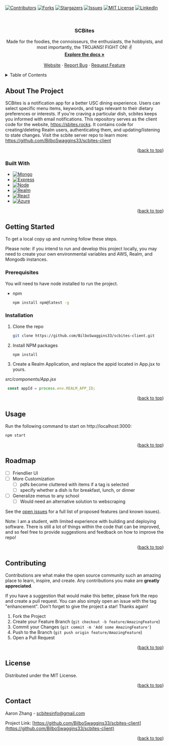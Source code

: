 <a name="readme-top"></a>


<!-- PROJECT SHIELDS -->
<!--
*** https://www.markdownguide.org/basic-syntax/#reference-style-links
-->
[![Contributors][contributors-shield]][contributors-url]
[![Forks][forks-shield]][forks-url]
[![Stargazers][stars-shield]][stars-url]
[![Issues][issues-shield]][issues-url]
[![MIT License][license-shield]][license-url]
[![LinkedIn][linkedin-shield]][linkedin-url]



<!-- PROJECT LOGO -->
<br />
<div align="center">

<h3 align="center">SCBites</h3>

  <p align="center">
    Made for the foodies, the connoisseurs, the enthusiasts, the hobbyists, and most importantly, the TROJANS! FIGHT ON! ✌️
    <br />
    <a href="https://github.com/BilboSwaggins33/scbites-client"><strong>Explore the docs »</strong></a>
    <br />
    <br />
    <a href="https://scbites.rocks">Website</a>
    ·
    <a href="https://github.com/BilboSwaggins33/scbites-client/issues">Report Bug</a>
    ·
    <a href="https://github.com/BilboSwaggins33/scbites-client/issues">Request Feature</a>
  </p>
</div>



<!-- TABLE OF CONTENTS -->
<details>
  <summary>Table of Contents</summary>
  <ol>
    <li>
      <a href="#about-the-project">About The Project</a>
      <ul>
        <li><a href="#built-with">Built With</a></li>
      </ul>
    </li>
    <li>
      <a href="#getting-started">Getting Started</a>
      <ul>
        <li><a href="#prerequisites">Prerequisites</a></li>
        <li><a href="#installation">Installation</a></li>
      </ul>
    </li>
    <li><a href="#usage">Usage</a></li>
    <li><a href="#roadmap">Roadmap</a></li>
    <li><a href="#contributing">Contributing</a></li>
    <li><a href="#license">License</a></li>
    <li><a href="#contact">Contact</a></li>
  </ol>
</details>



<!-- ABOUT THE PROJECT -->
## About The Project

SCBites is a notification app for a better USC dining experience. Users can select specific menu items, keywords, 
and tags relevant to their dietary preferences or interests. If you're craving a particular dish, 
scbites keeps you informed with email notifications.
This repository serves as the client code for the website, https://sbites.rocks. 
It contains code for creating/deleting Realm users, authenticating them, and updating/listening to state changes. 
Visit the scbite server repo to learn more: https://github.com/BilboSwaggins33/scbites-client



<p align="right">(<a href="#readme-top">back to top</a>)</p>



### Built With

* [![Mongo][Mongo.db]][Mongo-url]
* [![Express][Express.js]][Express-url]
* [![Node][Node.js]][Node-url]
* [![Realm][Realm.db]][Realm-url]
* [![React][React.js]][React-url]
* [![Azure][Azure.service]][Azure-url]




<p align="right">(<a href="#readme-top">back to top</a>)</p>



<!-- GETTING STARTED -->
## Getting Started

To get a local copy up and running follow these steps.

Please note: if you intend to run and develop this project locally,
you may need to create your own environmental variables and AWS, Realm, and Mongodb instances.

### Prerequisites

You will need to have node installed to run the project.
* npm
  ```sh
  npm install npm@latest -g
  ```

### Installation

1. Clone the repo
   ```sh
   git clone https://github.com/BilboSwaggins33/scbites-client.git
   ```
2. Install NPM packages
   ```sh
   npm install
   ```
3. Create a Realm Application, and replace the appid located in App.jsx to yours. 

*src/components/App.jsx*
   ```js
    const appId = process.env.REALM_APP_ID;
   ```

<p align="right">(<a href="#readme-top">back to top</a>)</p>



<!-- USAGE EXAMPLES -->
## Usage

Run the following command to start on http://localhost:3000:
   ```sh
   npm start
   ```


<p align="right">(<a href="#readme-top">back to top</a>)</p>



<!-- ROADMAP -->
## Roadmap

- [ ] Friendlier UI
- [ ] More Customization
  - [ ] pdfs become cluttered with items if a tag is selected
  - [ ] specify whether a dish is for breakfast, lunch, or dinner
- [ ] Generalize menus to any school
    - [ ] Would need an alternative solution to webscraping

See the [open issues](https://github.com/BilboSwaggins33/scbites-client/issues) for a full list of proposed features (and known issues).

Note: I am a student, with limited experience with building and deploying software. There is still a lot of things within the code that
can be improved, and so feel free to provide suggestions and feedback on how to improve the repo!

<p align="right">(<a href="#readme-top">back to top</a>)</p>



<!-- CONTRIBUTING -->
## Contributing

Contributions are what make the open source community such an amazing place to learn, inspire, and create. Any contributions you make are **greatly appreciated**.

If you have a suggestion that would make this better, please fork the repo and create a pull request. You can also simply open an issue with the tag "enhancement".
Don't forget to give the project a star! Thanks again!

1. Fork the Project
2. Create your Feature Branch (`git checkout -b feature/AmazingFeature`)
3. Commit your Changes (`git commit -m 'Add some AmazingFeature'`)
4. Push to the Branch (`git push origin feature/AmazingFeature`)
5. Open a Pull Request

<p align="right">(<a href="#readme-top">back to top</a>)</p>



<!-- LICENSE -->
## License

Distributed under the MIT License.

<p align="right">(<a href="#readme-top">back to top</a>)</p>



<!-- CONTACT -->
## Contact

Aaron Zhang - scbitesinfo@gmail.com

Project Link: [https://github.com/BilboSwaggins33/scbites-client](https://github.com/BilboSwaggins33/scbites-client)

<p align="right">(<a href="#readme-top">back to top</a>)</p>






<!-- MARKDOWN LINKS & IMAGES -->
<!-- https://www.markdownguide.org/basic-syntax/#reference-style-links -->
[contributors-shield]: https://img.shields.io/github/contributors/BilboSwaggins33/scbites-client.svg?style=for-the-badge
[contributors-url]: https://github.com/BilboSwaggins33/scbites-client/graphs/contributors
[forks-shield]: https://img.shields.io/github/forks/BilboSwaggins33/scbites-client.svg?style=for-the-badge
[forks-url]: https://github.com/BilboSwaggins33/scbites-client/network/members
[stars-shield]: https://img.shields.io/github/stars/BilboSwaggins33/scbites-client.svg?style=for-the-badge
[stars-url]: https://github.com/BilboSwaggins33/scbites-client/stargazers
[issues-shield]: https://img.shields.io/github/issues/BilboSwaggins33/scbites-client.svg?style=for-the-badge
[issues-url]: https://github.com/BilboSwaggins33/scbites-client/issues
[license-shield]: https://img.shields.io/github/license/BilboSwaggins33/scbites-client.svg?style=for-the-badge
[license-url]: https://github.com/BilboSwaggins33/scbites-client/blob/master/LICENSE.txt
[linkedin-shield]: https://img.shields.io/badge/-LinkedIn-black.svg?style=for-the-badge&logo=linkedin&colorB=555
[linkedin-url]: https://linkedin.com/in/aaron-zhang-2454401b6
[SCBites Screen Shot]: https://scbites.rocks
[product-screenshot]: ./public/images/village_dining.jpg

[React.js]: https://img.shields.io/badge/React-20232A?style=for-the-badge&logo=react&logoColor=61DAFB
[React-url]: https://reactjs.org/
[Express.js]: https://img.shields.io/badge/Express.js-404D59?style=for-the-badge
[Express-url]: https://expressjs.com/
[Node.js]: https://img.shields.io/badge/Node.js-43853D?style=for-the-badge&logo=node.js&logoColor=white
[Node-url]: https://nodejs.org/en
[Mongo.db]: https://img.shields.io/badge/MongoDB-4EA94B?style=for-the-badge&logo=mongodb&logoColor=white
[Mongo-url]: https://mongodb.com/
[Realm.db]: https://img.shields.io/badge/Realm-39477F?style=for-the-badge&logo=realm&logoColor=white
[Realm-url]: https://mongodb.com/docs/realm/
[AWS.service]: https://img.shields.io/badge/Amazon_AWS-232F3E?style=for-the-badge&logo=amazon-aws&logoColor=white
[AWS-url]: https://aws.amazon.com/
[Heroku.service]: https://img.shields.io/badge/Heroku-430098?style=for-the-badge&logo=heroku&logoColor=white
[Heroku-url]: https://devcenter.heroku.com/
[Azure.service]: https://img.shields.io/badge/Microsoft_Azure-0089D6?style=for-the-badge&logo=microsoft-azure&logoColor=white
[Azure-url]: https://azure.microsoft.com/en-us
